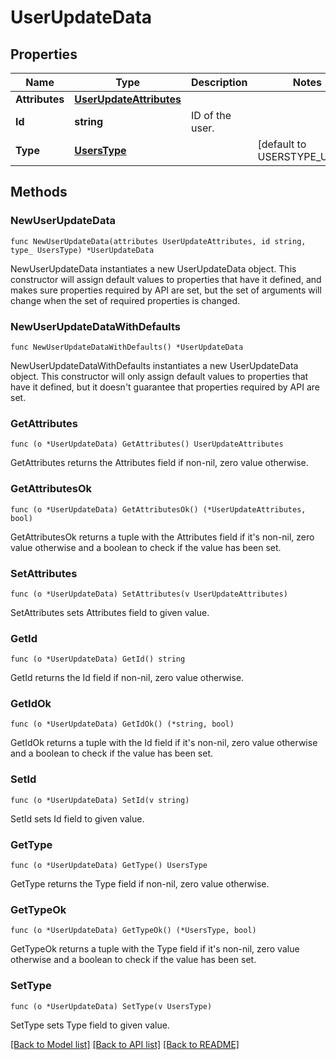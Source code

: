 # UserUpdateData

## Properties

| Name           | Type                                                | Description     | Notes                        |
| -------------- | --------------------------------------------------- | --------------- | ---------------------------- |
| **Attributes** | [**UserUpdateAttributes**](UserUpdateAttributes.md) |                 |
| **Id**         | **string**                                          | ID of the user. |
| **Type**       | [**UsersType**](UsersType.md)                       |                 | [default to USERSTYPE_USERS] |

## Methods

### NewUserUpdateData

`func NewUserUpdateData(attributes UserUpdateAttributes, id string, type_ UsersType) *UserUpdateData`

NewUserUpdateData instantiates a new UserUpdateData object.
This constructor will assign default values to properties that have it defined,
and makes sure properties required by API are set, but the set of arguments
will change when the set of required properties is changed.

### NewUserUpdateDataWithDefaults

`func NewUserUpdateDataWithDefaults() *UserUpdateData`

NewUserUpdateDataWithDefaults instantiates a new UserUpdateData object.
This constructor will only assign default values to properties that have it defined,
but it doesn't guarantee that properties required by API are set.

### GetAttributes

`func (o *UserUpdateData) GetAttributes() UserUpdateAttributes`

GetAttributes returns the Attributes field if non-nil, zero value otherwise.

### GetAttributesOk

`func (o *UserUpdateData) GetAttributesOk() (*UserUpdateAttributes, bool)`

GetAttributesOk returns a tuple with the Attributes field if it's non-nil, zero value otherwise
and a boolean to check if the value has been set.

### SetAttributes

`func (o *UserUpdateData) SetAttributes(v UserUpdateAttributes)`

SetAttributes sets Attributes field to given value.

### GetId

`func (o *UserUpdateData) GetId() string`

GetId returns the Id field if non-nil, zero value otherwise.

### GetIdOk

`func (o *UserUpdateData) GetIdOk() (*string, bool)`

GetIdOk returns a tuple with the Id field if it's non-nil, zero value otherwise
and a boolean to check if the value has been set.

### SetId

`func (o *UserUpdateData) SetId(v string)`

SetId sets Id field to given value.

### GetType

`func (o *UserUpdateData) GetType() UsersType`

GetType returns the Type field if non-nil, zero value otherwise.

### GetTypeOk

`func (o *UserUpdateData) GetTypeOk() (*UsersType, bool)`

GetTypeOk returns a tuple with the Type field if it's non-nil, zero value otherwise
and a boolean to check if the value has been set.

### SetType

`func (o *UserUpdateData) SetType(v UsersType)`

SetType sets Type field to given value.

[[Back to Model list]](../README.md#documentation-for-models) [[Back to API list]](../README.md#documentation-for-api-endpoints) [[Back to README]](../README.md)

